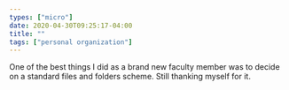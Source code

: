 ```yaml
---
types: ["micro"]
date: 2020-04-30T09:25:17-04:00
title: ""
tags: ["personal organization"]
---
```

One of the best things I did as a brand new faculty member was to decide on a standard files and folders scheme. Still thanking myself for it.
